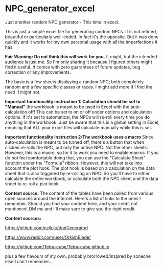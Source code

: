 # NPC_generator_excel
Just another random NPC generator - This time in excel.

This is just a simple excel file for generating random NPCs. It is not refined, beautiful or particularly well-coded. In fact it's the opposite. But it was done quickly and it works for my own personal usage with all the imperfections it has.

**Fair Warning: Do not think this will work for you.** It might, but the intended audience is just me. So I'm only sharing it because I figured others might find it useful. It comes with zero guarantees of future updates, bug correction or any improvements.

The basic is a few sheets displaying a random NPC; both completely random and a few specific classes or races. I might add more if I find the need. I might not.

**Important functionality instruction 1: Calculation should be set to "Manual"** the workbook is meant to be used in Excel with the auto-calculation off! This can be set to on or off under options and calculation options. If it's set to automatical, the NPCs will re-roll every time you do anything in the workbook. Just be aware that this is a global setting in Excel, meaning that ALL your excel files will calculate manually while this is set.

**Important functionality instruction 2:The workbook uses a macro** Since auto-calculation is meant to be turned off, there's a button that when clicked re-rolls the NPC, but only the active NPC. Not the other sheets. However, this is a macro, so for it to work you need to enable macros. If you do not feel comfortable doing that, you can use the "Calculate Sheet" function under the "Formula" ribbon. However, this will not take into account the plot hook. The plot hook is based on a calculation on the data sheet that is also triggered by re-rolling an NPC. So you'll have to either calculate the entire workbook, or calculate both the NPC sheet and the data sheet to re-roll a plot hook.

**Content source:** The content of the tables have been pulled from various open sources around the internet. Here's a list of links to the ones I remember. Should you find your content here, and your credit not mentioned, DM me and I'll make sure to give you the right credit.

**Content sources:**

https://github.com/cellule/dndGenerator/

https://www.reddit.com/user/OrkishBlade/

https://github.com/Tetra-cube/Tetra-cube.github.io

plus a few flavours of my own, probably brorrowed/inspired by soneone else I can't remember...
